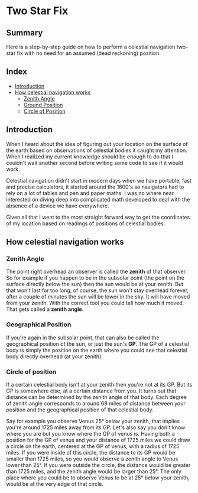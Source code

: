 # Two Star Fix

## Summary

Here is a step-by-step guide on how to perform a celestial navigation two-star fix with no need for an assumed (dead reckoning) position.

## Index

- [Introduction](#introduction)
- [How celestial navigation works](#how-celestial-navigation-works)
    - [Zenith Angle](#zenith-angle)
    - [Ground Position](#ground-position)
    - [Circle of Position](#circle-of-position)

## Introduction

When I heard about the idea of figuring out your location on the surface of the earth based on observations of celestial bodies it caught my attention. When I realized my current knowledge should be enough to do that I couldn't wait another second before writing some code to see if it would work.

Celestial navigation didn't start in modern days when we have portable, fast and precise calculators, it started around the 1800's so navigators had to rely on a lot of tables and pen and paper maths. I was no where near interested on diving deep into complicated math developed to deal with the absence of a device we have everywhere.

Given all that I went to the most straight forward way to get the coordinates of my location based on readings of positions of celestial bodies.

## How celestial navigation works

### Zenith Angle

The point right overhead an observer is called the **zenith** of that observer. So for example if you happen to be in the subsolar point (the point on the surface directly below the sun) then the sun would be at your zenith. But that won't last for too long, of course, the sun won't stay overhead forever, after a couple of minutes the sun will be lower in the sky. It will have moved from your zenith. With the correct tool you could tell how much it moved. That gets called a **zenith angle**.

### Geographical Position

If you're again in the subsolar point, that can also be called the geographical position of the sun, or just the sun's **GP**. The GP of a celestial body is simply the position on the earth where you could see that celestial body directly overhead (at your zenith).

### Circle of position

If a certain celestial body isn't at your zenith then you're not at its GP. But its GP is somewhere else, at a certain distance from you. It turns out that distance can be determined by the zenith angle of that body. Each degree of zenith angle corresponds to around 69 miles of distance between your position and the geographical position of that celestial body.

Say for example you observe Venus 25° below your zenith, that implies you're around 1725 miles away from its GP. Let's also say you don't know where you are but you know where the GP of venus is. Having both a position for the GP of venus and your distance of 1725 miles we could draw a circle on the earth, centered at the GP of venus, with a radius of 1725 miles. If you were inside of this circle, the distance to its GP would be smaller than 1725 miles, so you would observe a zenith angle to Venus lower than 25°. If you were outside the circle, the distance would be greater than 1725 miles, and the zenith angle would be larger than 25°. The only place where you could be to observe Venus to be at 25° below your zenith, would be at the very edge of that circle. 